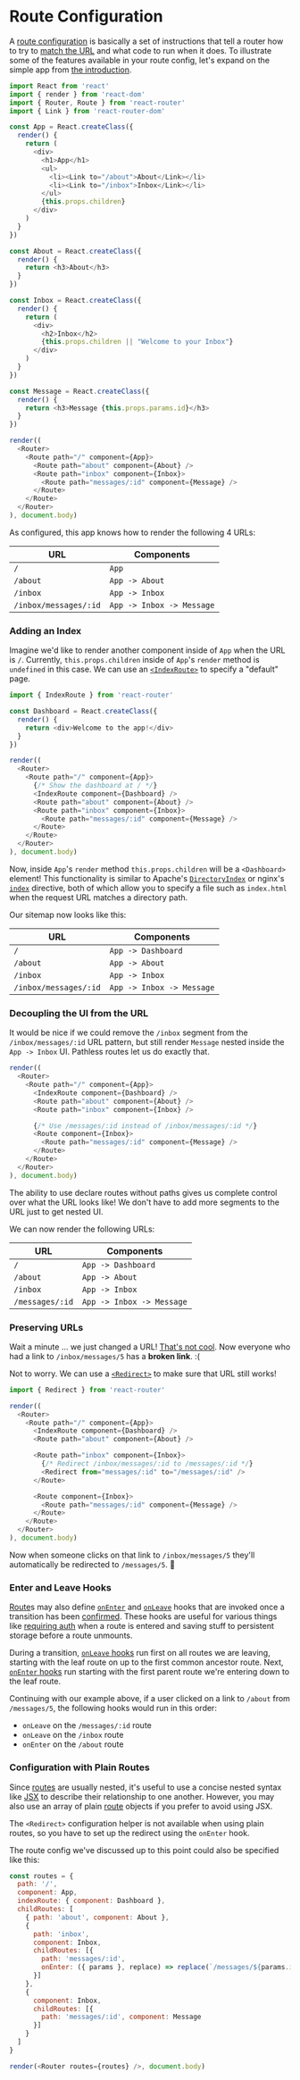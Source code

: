 # Route Configuration

A [route configuration](/docs/Glossary.md#routeconfig) is basically a set of instructions that tell a router how to try to [match the URL](RouteMatching.md) and what code to run when it does. To illustrate some of the features available in your route config, let's expand on the simple app from [the introduction](/docs/Introduction.md#adding-more-ui).

```js
import React from 'react'
import { render } from 'react-dom'
import { Router, Route } from 'react-router'
import { Link } from 'react-router-dom'

const App = React.createClass({
  render() {
    return (
      <div>
        <h1>App</h1>
        <ul>
          <li><Link to="/about">About</Link></li>
          <li><Link to="/inbox">Inbox</Link></li>
        </ul>
        {this.props.children}
      </div>
    )
  }
})

const About = React.createClass({
  render() {
    return <h3>About</h3>
  }
})

const Inbox = React.createClass({
  render() {
    return (
      <div>
        <h2>Inbox</h2>
        {this.props.children || "Welcome to your Inbox"}
      </div>
    )
  }
})

const Message = React.createClass({
  render() {
    return <h3>Message {this.props.params.id}</h3>
  }
})

render((
  <Router>
    <Route path="/" component={App}>
      <Route path="about" component={About} />
      <Route path="inbox" component={Inbox}>
        <Route path="messages/:id" component={Message} />
      </Route>
    </Route>
  </Router>
), document.body)
```

As configured, this app knows how to render the following 4 URLs:

URL                     | Components
------------------------|-----------
`/`                     | `App`
`/about`                | `App -> About`
`/inbox`                | `App -> Inbox`
`/inbox/messages/:id`   | `App -> Inbox -> Message`

### Adding an Index

Imagine we'd like to render another component inside of `App` when the URL is `/`. Currently, `this.props.children` inside of `App`'s `render` method is `undefined` in this case. We can use an [`<IndexRoute>`](/docs/API.md#indexroute) to specify a "default" page.

```js
import { IndexRoute } from 'react-router'

const Dashboard = React.createClass({
  render() {
    return <div>Welcome to the app!</div>
  }
})

render((
  <Router>
    <Route path="/" component={App}>
      {/* Show the dashboard at / */}
      <IndexRoute component={Dashboard} />
      <Route path="about" component={About} />
      <Route path="inbox" component={Inbox}>
        <Route path="messages/:id" component={Message} />
      </Route>
    </Route>
  </Router>
), document.body)
```

Now, inside `App`'s `render` method `this.props.children` will be a `<Dashboard>` element! This functionality is similar to Apache's [`DirectoryIndex`](http://httpd.apache.org/docs/2.4/mod/mod_dir.html#directoryindex) or nginx's [`index`](http://nginx.org/en/docs/http/ngx_http_index_module.html#index) directive, both of which allow you to specify a file such as `index.html` when the request URL matches a directory path.

Our sitemap now looks like this:

URL                     | Components
------------------------|-----------
`/`                     | `App -> Dashboard`
`/about`                | `App -> About`
`/inbox`                | `App -> Inbox`
`/inbox/messages/:id`   | `App -> Inbox -> Message`

### Decoupling the UI from the URL

It would be nice if we could remove the `/inbox` segment from the `/inbox/messages/:id` URL pattern, but still render `Message` nested inside the `App -> Inbox` UI. Pathless routes let us do exactly that.

```js
render((
  <Router>
    <Route path="/" component={App}>
      <IndexRoute component={Dashboard} />
      <Route path="about" component={About} />
      <Route path="inbox" component={Inbox} />

      {/* Use /messages/:id instead of /inbox/messages/:id */}
      <Route component={Inbox}>
        <Route path="messages/:id" component={Message} />
      </Route>
    </Route>
  </Router>
), document.body)
```

The ability to use declare routes without paths gives us complete control over what the URL looks like! We don't have to add more segments to the URL just to get nested UI.

We can now render the following URLs:

URL                     | Components
------------------------|-----------
`/`                     | `App -> Dashboard`
`/about`                | `App -> About`
`/inbox`                | `App -> Inbox`
`/messages/:id`         | `App -> Inbox -> Message`

### Preserving URLs

Wait a minute ... we just changed a URL! [That's not cool](http://www.w3.org/Provider/Style/URI.html). Now everyone who had a link to `/inbox/messages/5` has a **broken link**. :(

Not to worry. We can use a [`<Redirect>`](/docs/API.md#redirect) to make sure that URL still works!

```js
import { Redirect } from 'react-router'

render((
  <Router>
    <Route path="/" component={App}>
      <IndexRoute component={Dashboard} />
      <Route path="about" component={About} />

      <Route path="inbox" component={Inbox}>
        {/* Redirect /inbox/messages/:id to /messages/:id */}
        <Redirect from="messages/:id" to="/messages/:id" />
      </Route>

      <Route component={Inbox}>
        <Route path="messages/:id" component={Message} />
      </Route>
    </Route>
  </Router>
), document.body)
```

Now when someone clicks on that link to `/inbox/messages/5` they'll automatically be redirected to `/messages/5`. :raised_hands:

### Enter and Leave Hooks

[Route](/docs/Glossary.md#route)s may also define [`onEnter`](/docs/Glossary.md#enterhook) and [`onLeave`](/docs/Glossary.md#leavehook) hooks that are invoked once a transition has been [confirmed](/docs/guides/ConfirmingNavigation.md). These hooks are useful for various things like [requiring auth](https://github.com/ReactTraining/react-router/tree/v3/examples/auth-flow) when a route is entered and saving stuff to persistent storage before a route unmounts.

During a transition, [`onLeave` hooks](/docs/Glossary.md#leavehook) run first on all routes we are leaving, starting with the leaf route on up to the first common ancestor route. Next, [`onEnter` hooks](/docs/Glossary.md#enterhook) run starting with the first parent route we're entering down to the leaf route.

Continuing with our example above, if a user clicked on a link to `/about` from `/messages/5`, the following hooks would run in this order:

  - `onLeave` on the `/messages/:id` route
  - `onLeave` on the `/inbox` route
  - `onEnter` on the `/about` route

### Configuration with Plain Routes

Since [routes](/docs/Glossary.md#route) are usually nested, it's useful to use a concise nested syntax like [JSX](https://facebook.github.io/jsx/) to describe their relationship to one another. However, you may also use an array of plain [route](/docs/Glossary.md#route) objects if you prefer to avoid using JSX.

The `<Redirect>` configuration helper is not available when using plain routes, so you have to set up the redirect using the `onEnter` hook.

The route config we've discussed up to this point could also be specified like this:

```js
const routes = {
  path: '/',
  component: App,
  indexRoute: { component: Dashboard },
  childRoutes: [
    { path: 'about', component: About },
    {
      path: 'inbox',
      component: Inbox,
      childRoutes: [{
        path: 'messages/:id',
        onEnter: ({ params }, replace) => replace(`/messages/${params.id}`)
      }]
    },
    {
      component: Inbox,
      childRoutes: [{
        path: 'messages/:id', component: Message
      }]
    }
  ]
}

render(<Router routes={routes} />, document.body)
```
